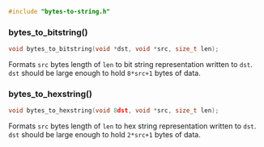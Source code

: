 ```c
#include "bytes-to-string.h"
```

### bytes_to_bitstring()

```c
void bytes_to_bitstring(void *dst, void *src, size_t len);
```

Formats `src` bytes length of `len` to bit string representation written to `dst`.
`dst` should be large enough to hold `8*src+1` bytes of data.

### bytes_to_hexstring()

```c
void bytes_to_hexstring(void 8dst, void *src, size_t len);
```

Formats `src` bytes length of `len` to hex string representation written to `dst`.
`dst` should be large enough to hold `2*src+1` bytes of data.

